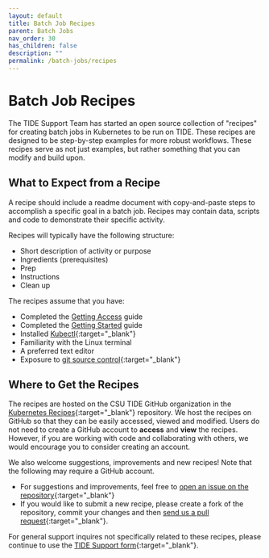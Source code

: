 ```yaml
---
layout: default
title: Batch Job Recipes
parent: Batch Jobs
nav_order: 30
has_children: false
description: ""
permalink: /batch-jobs/recipes
---
```


# Batch Job Recipes
The TIDE Support Team has started an open source collection of "recipes" for creating batch jobs in Kubernetes to be run on TIDE.
These recipes are designed to be step-by-step examples for more robust workflows.
These recipes serve as not just examples, but rather something that you can modify and build upon.

## What to Expect from a Recipe
A recipe should include a readme document with copy-and-paste steps to accomplish a specific goal in a batch job.
Recipes may contain data, scripts and code to demonstrate their specific activity.

Recipes will typically have the following structure:
- Short description of activity or purpose
- Ingredients (prerequisites)
- Prep
- Instructions
- Clean up

The recipes assume that you have:
- Completed the [Getting Access](/batch-jobs/getting-access) guide
- Completed the [Getting Started](/batch-jobs/getting-started) guide
- Installed [Kubectl](https://kubernetes.io/docs/tasks/tools/#kubectl){:target="_blank"}
- Familiarity with the Linux terminal
- A preferred text editor
- Exposure to [git source control](https://git-scm.com/){:target="_blank"}

## Where to Get the Recipes
The recipes are hosted on the CSU TIDE GitHub organization in the [Kubernetes Recipes](https://github.com/csu-tide/k8s-recipes/){:target="_blank"} repository.
We host the recipes on GitHub so that they can be easily accessed, viewed and modified.
Users do not need to create a GitHub account to **access** and **view** the recipes.
However, if you are working with code and collaborating with others, we would encourage you to consider creating an account.

We also welcome suggestions, improvements and new recipes! Note that the following may require a GitHub account.
- For suggestions and improvements, feel free to [open an issue on the repository](https://github.com/csu-tide/k8s-recipes/issues){:target="_blank"}
- If you would like to submit a new recipe, please create a fork of the repository, commit your changes and then [send us a pull request](https://github.com/csu-tide/k8s-recipes/pulls){:target="_blank"}.

For general support inquires not specifically related to these recipes, please continue to use the [TIDE Support form](https://tide.sdsu.edu/tide-support-request/){:target="_blank"}.
